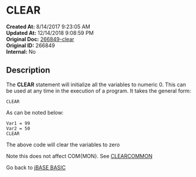 # CLEAR

**Created At:** 8/14/2017 9:23:05 AM  
**Updated At:** 12/14/2018 9:08:59 PM  
**Original Doc:** [266849-clear](https://docs.jbase.com/36868-jbase-basic/266849-clear)  
**Original ID:** 266849  
**Internal:** No  

## Description

The **CLEAR** statement will initialize all the variables to numeric 0. This can be used at any time in the execution of a program. It takes the general form:

```
CLEAR
```

As can be noted below:

```
Var1 = 99
Var2 = 50
CLEAR
```

The above code will clear the variables to zero

Note this does not affect COM{MON}. See [CLEARCOMMON](./../clearcommon "jBC CLEARCOMMON")

Go back to [jBASE BASIC](./../README.md)
